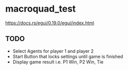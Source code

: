 # macroquad_test

https://docs.rs/egui/0.19.0/egui/index.html

## TODO
- Select Agents for player 1 and player 2
- Start Button that locks settings until game is finished
- Display game result i.e. P1 Win, P2 Win, Tie
